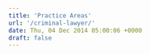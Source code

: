 ```yaml
---
title: 'Practice Areas'
url: '/criminal-lawyer/'
date: Thu, 04 Dec 2014 05:00:06 +0000
draft: false
---
```


